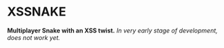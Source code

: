 XSSNAKE
=======

**Multiplayer Snake with an XSS twist.**
*In very early stage of development, does not work yet.*